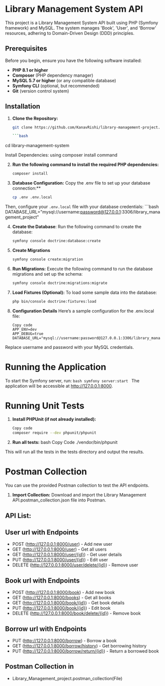 # Library Management System API

This project is a Library Management System API built using PHP (Symfony framework) and MySQL. The system manages 'Book', 'User', and 'Borrow' resources, adhering to Domain-Driven Design (DDD) principles.

## Prerequisites

Before you begin, ensure you have the following software installed:

- **PHP 8.1 or higher**
- **Composer** (PHP dependency manager)
- **MySQL 5.7 or higher** (or any compatible database)
- **Symfony CLI** (optional, but recommended)
- **Git** (version control system)

## Installation

1. **Clone the Repository:**
   ```bash
   git clone https://github.com/KanavRishi/library-management-project.git

   ```bash
cd library-management-system

Install Dependencies: using composer install command

2. **Run the following command to install the required PHP dependencies:**
   ```bash
   composer install

3. **Database Configuration:**
   Copy the .env file to set up your database connection:**
   ```bash
   cp .env .env.local

Then, configure your `.env.local` file with your database credentials:
      ```bash
      DATABASE_URL="mysql://username:password@127.0.0.1:3306/library_management_project"

4. **Create the Database**:
Run the following command to create the database:
      ```bash
      symfony console doctrine:database:create

5. **Create Migrations** 
      ```bash
      symfony console create:migration

6. **Run Migrations:**
Execute the following command to run the database migrations and set up the schema:
      ```bash 
      symfony console doctrine:migrations:migrate

7. **Load Fixtures (Optional):**
To load some sample data into the database:
      ```bash
      php bin/console doctrine:fixtures:load
      
8. **Configuration Details**
Here’s a sample configuration for the .env.local file:

   ```
   Copy code
   APP_ENV=dev
   APP_DEBUG=true
   DATABASE_URL="mysql://username:password@127.0.0.1:3306/library_management_system"
   ```

Replace username and password with your MySQL credentials.

# Running the Application
To start the Symfony server, run:
      ```bash
      symfony server:start
      ```
The application will be accessible at http://127.0.0.1:8000.

# Running Unit Tests
1. **Install PHPUnit (if not already installed):**
   ```bash
   Copy code
   composer require --dev phpunit/phpunit

2. **Run all tests:**
   bash
   Copy Code
   ./vendor/bin/phpunit

This will run all the tests in the tests directory and output the results.

# Postman Collection
You can use the provided Postman collection to test the API endpoints.

1. **Import Collection:**
Download and import the Library Management API.postman_collection.json file into Postman.

## API List:

## User url with Endpoints
+ POST (http://127.0.0.1:8000/user) - Add new user
+ GET (http://127.0.0.1:8000/user) - Get all users
+ GET (http://127.0.0.1:8000/user/{id}) - Get user details
+ PUT (http://127.0.0.1:8000/user/{id}) - Edit user
+ DELETE (http://127.0.0.1:8000/user/delete/{id}) - Remove user

## Book url with Endpoints
+ POST (http://127.0.0.1:8000/book) - Add new book
+ GET (http://127.0.0.1:8000/books) - Get all books
+ GET (http://127.0.0.1:8000/book/{id}) - Get book details
+ PUT (http://127.0.0.1:8000/book/{id}) - Edit book
+ DELETE (http://127.0.0.1:8000/book/delete/{id}) - Remove book

## Borrow url with Endpoints
+ PUT (http://127.0.0.1:8000/borrow) - Borrow a book
+ GET (http://127.0.0.1:8000/borrow/history) - Get borrowing history
+ PUT (http://127.0.0.1:8000/borrow/return/{id}) - Return a borrowed book

## Postman Collection in
+ Library_Management_project.postman_collection(File)